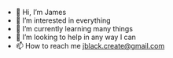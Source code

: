 - 👋 Hi, I’m James
- 👀 I’m interested in everything
- 🌱 I’m currently learning many things
- 💞️ I’m looking to help in any way I can 
- 📫 How to reach me jblack.create@gmail.com
<!---
KcalbJ/KcalbJ is a ✨ special ✨ repository because its `README.md` (this file) appears on your GitHub profile.
You can click the Preview link to take a look at your changes.
--->
